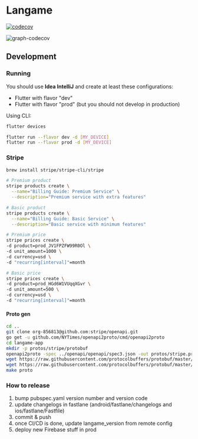 # Langame

[![codecov](https://codecov.io/gh/langa-me/langame-app/branch/main/graph/badge.svg?token=4LVXERDQ5U)](https://codecov.io/gh/langa-me/langame-app)

![graph-codecov](https://codecov.io/gh/langa-me/langame-app/branch/main/graphs/sunburst.svg?token=4LVXERDQ5U)

## Development

### Running

You should use **Idea IntelliJ** and create at least these configurations:
- Flutter with flavor "dev"
- Flutter with flavor "prod" (but you should not develop in production)

Using CLI:
```bash
flutter devices
```
```bash
flutter run --flavor dev -d [MY_DEVICE]
flutter run --flavor prod -d [MY_DEVICE]
```

### Stripe

```bash
brew install stripe/stripe-cli/stripe
```

```bash
# Premium product
stripe products create \
  --name="Billing Guide: Premium Service" \
  --description="Premium service with extra features"

# Basic product
stripe products create \
  --name="Billing Guide: Basic Service" \
  --description="Basic service with minimum features"

# Premium price
stripe prices create \
-d product=prod_JV1FPZFW99R0Ol \
-d unit_amount=1000 \
-d currency=usd \
-d "recurring[interval]"=month

# Basic price
stripe prices create \
-d product=prod_HGd6W1VUqqXGvr \
-d unit_amount=500 \
-d currency=usd \
-d "recurring[interval]"=month
```

#### Proto gen

```bash
cd ..
git clone org-856813@github.com:stripe/openapi.git
go get -u github.com/NYTimes/openapi2proto/cmd/openapi2proto
cd langame-app
mkdir -p protos/stripe/protobuf
openapi2proto -spec ../openapi/openapi/spec3.json -out protos/stripe.proto
wget https://raw.githubusercontent.com/protocolbuffers/protobuf/master/src/google/protobuf/empty.proto -P protos/google/protobuf
wget https://raw.githubusercontent.com/protocolbuffers/protobuf/master/src/google/protobuf/timestamp.proto -P protos/google/protobuf
make proto
```

### How to release

1. bump pubspec.yaml version number and version code
2. update changelogs in fastlane (android/fastlane/changelogs and ios/fastlane/Fastfile)
3. commit & push
4. once CI/CD is done, update langame_version from remote config
5. deploy new Firebase stuff in prod
